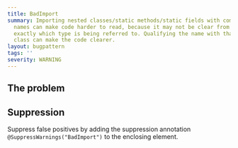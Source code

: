 ```yaml
---
title: BadImport
summary: Importing nested classes/static methods/static fields with commonly-used
  names can make code harder to read, because it may not be clear from the context
  exactly which type is being referred to. Qualifying the name with that of the containing
  class can make the code clearer.
layout: bugpattern
tags: ''
severity: WARNING
---
```


<!--
*** AUTO-GENERATED, DO NOT MODIFY ***
To make changes, edit the @BugPattern annotation or the explanation in docs/bugpattern.
-->


## The problem


## Suppression
Suppress false positives by adding the suppression annotation `@SuppressWarnings("BadImport")` to the enclosing element.
